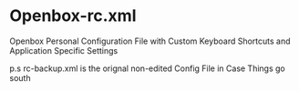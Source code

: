 # Openbox-rc.xml

Openbox Personal Configuration File with Custom Keyboard Shortcuts and Application Specific Settings

p.s rc-backup.xml is the orignal non-edited Config File in Case Things go south
